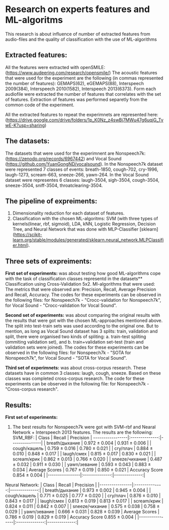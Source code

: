 # Research on experts features and ML-algoritms
This research is about influence of number of extracted features from audio-files and the quality of classification with the use of ML-algorithms

## Extracted features:
All the features were extracted with openSMILE: (https://www.audeering.com/research/opensmile/)
The acoustic features that were used for the experiment are the following (in commas represented the number of features): GEMAPS(62), eGEMAPS(88), Interspeech 2009(384), Interspeech 2010(1582), Interspeech 2013(6373).
Form each audiofile were extracted the number of features that correlates with the set of features. Extraction of features was performed separetly from the common code of the experiment.

All the extracted features to repeat the experimnets are represented here: (https://drive.google.com/drive/folders/1p_K0Nz_z4swBj7MWu47g6uqjG_TvwE-K?usp=sharing)

## The datasets:
The datasets that were used for the experimnent are Nonspeech7k: (https://zenodo.org/records/6967442) and Vocal Sound (https://github.com/YuanGongND/vocalsound). 
In the Nonspeech7k dataset were represented 7 classes of events: breath-1850, cough-702, cry-1996, laugh-1273, scream-663, sneeze-266, yawn-264.
In the Vocal Sound dataset were representes 6 classes: laugh-3504, sigh-3504, cough-3504, sneeze-3504, sniff-3504, throatclearing-3504.

## The pipeline of expreiments:
1) Dimensionality reduction for each dataset of features.
2) Classification with the chosen ML-algoritms: SVM (with three types of kernels(linear, rbf, sigmoid), LDA, kNN, Logistic Regression, Decision Tree, and Neural Network that was done with MLP-Classifier [sklearn] (https://scikit-learn.org/stable/modules/generated/sklearn.neural_network.MLPClassifier.html).

## Three sets of expreiments:
**First set of experiments:** 
was about testing how good ML-algorithms cope with the task of classification classes representd in the datasets**
Classification using Cross-Validation 5x2. Ml-algorithms that were used: 
The metrics that were observed are: Precision, Recall, Average Precision and Recall, Accuracy.
The codes for these experiments can be observed in the following files: for Nonspeech7k - "Crocc-validation for Nonspeech7k", for Vocal Sound - "Crocc-validation for Vocal Sound".

**Second set of experiments:** 
was about comparing the original results with the results that were got with the chosen ML-approaches mentioned above. The split into test-train sets was used according to the original one. But to mention, as long as Vocal Sound dataset has 3 splits: train, validation and split, there were organised two kinds of spliting: a. train-test spliting (ommiting validation set), and b. train+validation set-test (train and validation sets were joined).
The codes for these experiments can be observed in the following files: for Nonspeech7k - "SOTA for Nonspeech7k", for Vocal Sound - "SOTA for Vocal Sound".

**Third set of experimnets:**
was about cross-corpus research. These datasets have in common 3 classes: laugh, cough, sneeze. Based on these classes was completed cross-corpus research.
The code for these experiments can be observed in the following file: for Nonspeech7k - "Cross-corpus research".

## Results:
**First set of experiments:** 
1) The best results for Nonspeech7k were got with SVM-rbf and Nearal Network + Interspeech 2013 features. The results are the following:
SVM_RBF:
|  Class         | Recall         | Precision     |
-----------------|:--------------:|---------------|
| breath/дыхание |  0.972 ± 0.004 | 0.931 ± 0.006 |
| cough/кашель   |  0.759 ± 0.016 | 0.780 ± 0.021 |
| cry/плач       |  0.884 ± 0.010 | 0.848 ± 0.017 |
| laugh/смех     |  0.815 ± 0.017 | 0.830 ± 0.021 |
| scream/крик    |  0.862 ± 0.013 | 0.766 ± 0.020 |
| sneeze/чихание |  0.487 ± 0.032 | 0.911 ± 0.030 |
| yawn/зевание   |  0.593 ± 0.043 | 0.883 ± 0.034 |
Average Scores   |  0.767 ± 0.019 | 0.850 ± 0.021 |
Accuracy Score              0.854 ± 0.004         |
|----------------|:--------------:|--------------:|       

Neural Network:
|  Class         | Recall         | Precision     |
|----------------|:--------------:|--------------:|
| breath/дыхание |  0.973 ± 0.002 | 0.945 ± 0.004 |
| cough/кашель   |  0.771 ± 0.025 | 0.777 ± 0.020 |
| cry/плач       |  0.876 ± 0.010 | 0.843 ± 0.017 |
| laugh/смех     |  0.813 ± 0.019 | 0.813 ± 0.017 |
| scream/крик    |  0.824 ± 0.011 | 0.842 ± 0.007 |
| sneeze/чихание |  0.575 ± 0.038 | 0.758 ± 0.029 |
| yawn/зевание   |  0.666 ± 0.031 | 0.828 ± 0.039 |
Average Scores   |  0.786 ± 0.019 | 0.829 ± 0.019 |
Accuracy Score              0.855 ± 0.004         |
|----------------|:--------------:|--------------:|
